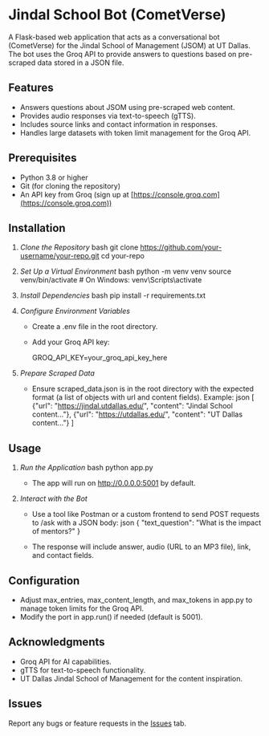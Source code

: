 # Jindal School Bot (CometVerse)

A Flask-based web application that acts as a conversational bot (CometVerse) for the Jindal School of Management (JSOM) at UT Dallas. The bot uses the Groq API to provide answers to questions based on pre-scraped data stored in a JSON file.

## Features
- Answers questions about JSOM using pre-scraped web content.
- Provides audio responses via text-to-speech (gTTS).
- Includes source links and contact information in responses.
- Handles large datasets with token limit management for the Groq API.

## Prerequisites
- Python 3.8 or higher
- Git (for cloning the repository)
- An API key from Groq (sign up at [https://console.groq.com](https://console.groq.com))

## Installation

1. *Clone the Repository*
   bash
   git clone https://github.com/your-username/your-repo.git
   cd your-repo
   

2. *Set Up a Virtual Environment*
   bash
   python -m venv venv
   source venv/bin/activate  # On Windows: venv\Scripts\activate
   

3. *Install Dependencies*
   bash
   pip install -r requirements.txt
   

4. *Configure Environment Variables*
   - Create a .env file in the root directory.
   - Add your Groq API key:
     
     GROQ_API_KEY=your_groq_api_key_here
     

5. *Prepare Scraped Data*
   - Ensure scraped_data.json is in the root directory with the expected format (a list of objects with url and content fields). Example:
     json
     [
         {"url": "https://jindal.utdallas.edu/", "content": "Jindal School content..."},
         {"url": "https://utdallas.edu/", "content": "UT Dallas content..."}
     ]
     

## Usage
1. *Run the Application*
   bash
   python app.py
   
   - The app will run on http://0.0.0.0:5001 by default.

2. *Interact with the Bot*
   - Use a tool like Postman or a custom frontend to send POST requests to /ask with a JSON body:
     json
     {
         "text_question": "What is the impact of mentors?"
     }
   
   - The response will include answer, audio (URL to an MP3 file), link, and contact fields.

## Configuration
- Adjust max_entries, max_content_length, and max_tokens in app.py to manage token limits for the Groq API.
- Modify the port in app.run() if needed (default is 5001).


## Acknowledgments
- Groq API for AI capabilities.
- gTTS for text-to-speech functionality.
- UT Dallas Jindal School of Management for the content inspiration.

## Issues
Report any bugs or feature requests in the [Issues](https://github.com/your-username/your-repo/issues) tab.